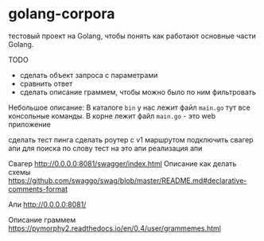 # golang-corpora
тестовый проект на Golang, чтобы понять как работают основные части Golang.


TODO
- сделать объект запроса с параметрами
- сравнить ответ
- сделать описание граммем, чтобы можно было по ним фильтровать


Небольшое описание:
В каталоге `bin` у нас лежит файл `main.go` тут все консольные команды.
В корне лежит файл `main.go` - это web приложение

сделать тест пинга
сделать роутер с v1 маршрутом
подключить свагер 
апи для поиска по слову
тест на это апи
реализация апи


Свагер
http://0.0.0.0:8081/swagger/index.html
Описание как делать схемы
https://github.com/swaggo/swag/blob/master/README.md#declarative-comments-format

Апи
http://0.0.0.0:8081/

Описание граммем
https://pymorphy2.readthedocs.io/en/0.4/user/grammemes.html